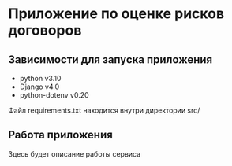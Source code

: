 # Приложение по оценке рисков договоров
## Зависимости для запуска приложения
* python v3.10
* Django v4.0
* python-dotenv v0.20

Файл requirements.txt находится внутри директории src/

## Работа приложения
Здесь будет описание работы сервиса


